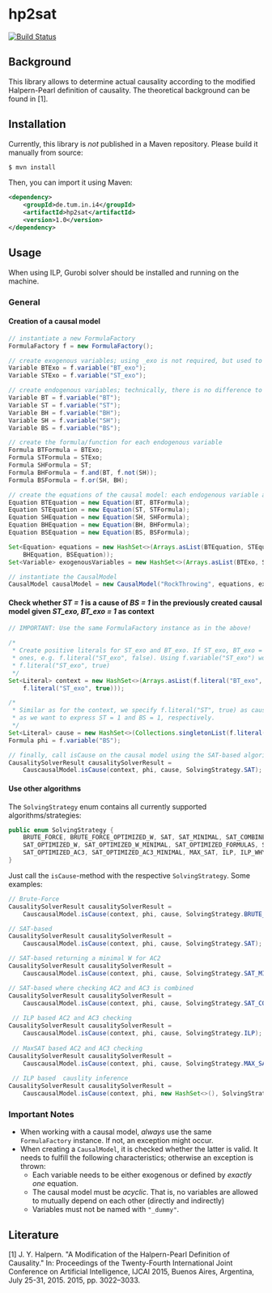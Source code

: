 # hp2sat

[![Build Status](https://travis-ci.com/srehwald/hp2sat.svg?token=YUmexXqP9AGj9wNMuDhx&branch=develop)](https://travis-ci.com/srehwald/hp2sat)

## Background
This library allows to determine actual causality according to the modified Halpern-Pearl definition of causality. The theoretical background can be found in [1].

## Installation

Currently, this library is _not_ published in a Maven repository. Please build it manually from source: 

```bash
$ mvn install
```
Then, you can import it using Maven:
```xml
<dependency>
    <groupId>de.tum.in.i4</groupId>
    <artifactId>hp2sat</artifactId>
    <version>1.0</version>
</dependency>
```

## Usage
When using ILP, Gurobi solver should be installed and running on the machine. 
### General

#### Creation of a causal model
```java
// instantiate a new FormulaFactory
FormulaFactory f = new FormulaFactory();

// create exogenous variables; using _exo is not required, but used to distinguish them
Variable BTExo = f.variable("BT_exo");
Variable STExo = f.variable("ST_exo");

// create endogenous variables; technically, there is no difference to exogenous ones
Variable BT = f.variable("BT");
Variable ST = f.variable("ST");
Variable BH = f.variable("BH");
Variable SH = f.variable("SH");
Variable BS = f.variable("BS");

// create the formula/function for each endogenous variable
Formula BTFormula = BTExo;
Formula STFormula = STExo;
Formula SHFormula = ST;
Formula BHFormula = f.and(BT, f.not(SH));
Formula BSFormula = f.or(SH, BH);

// create the equations of the causal model: each endogenous variable and its formula form an equation
Equation BTEquation = new Equation(BT, BTFormula);
Equation STEquation = new Equation(ST, STFormula);
Equation SHEquation = new Equation(SH, SHFormula);
Equation BHEquation = new Equation(BH, BHFormula);
Equation BSEquation = new Equation(BS, BSFormula);

Set<Equation> equations = new HashSet<>(Arrays.asList(BTEquation, STEquation, SHEquation,
    BHEquation, BSEquation));
Set<Variable> exogenousVariables = new HashSet<>(Arrays.asList(BTExo, STExo));

// instantiate the CausalModel
CausalModel causalModel = new CausalModel("RockThrowing", equations, exogenousVariables, f);
```

#### Check whether *ST = 1* is a cause of *BS = 1* in the previously created causal model given *ST_exo, BT_exo = 1* as context
```java
// IMPORTANT: Use the same FormulaFactory instance as in the above!

/*
 * Create positive literals for ST_exo and BT_exo. If ST_exo, BT_exo = 0, we would create negative 
 * ones, e.g. f.literal("ST_exo", false). Using f.variable("ST_exo") would be a shortcut for 
 * f.literal("ST_exo", true)
 */
Set<Literal> context = new HashSet<>(Arrays.asList(f.literal("BT_exo", true),
    f.literal("ST_exo", true)));

/*
 * Similar as for the context, we specify f.literal("ST", true) as cause and f.variable("BS") as phi, 
 * as we want to express ST = 1 and BS = 1, respectively.
 */
Set<Literal> cause = new HashSet<>(Collections.singletonList(f.literal("ST", true)));
Formula phi = f.variable("BS");

// finally, call isCause on the causal model using the SAT-based algorithm
CausalitySolverResult causalitySolverResult =
    CauscausalModel.isCause(context, phi, cause, SolvingStrategy.SAT);
```

#### Use other algorithms

The ```SolvingStrategy``` enum contains all currently supported algorithms/strategies:
```java
public enum SolvingStrategy {
    BRUTE_FORCE, BRUTE_FORCE_OPTIMIZED_W, SAT, SAT_MINIMAL, SAT_COMBINED, SAT_COMBINED_MINIMAL,
    SAT_OPTIMIZED_W, SAT_OPTIMIZED_W_MINIMAL, SAT_OPTIMIZED_FORMULAS, SAT_OPTIMIZED_FORMULAS_MINIMAL,
    SAT_OPTIMIZED_AC3, SAT_OPTIMIZED_AC3_MINIMAL, MAX_SAT, ILP, ILP_WHY
}
```

Just call the ```isCause```-method with the respective ```SolvingStrategy```. Some examples:
```java
// Brute-Force
CausalitySolverResult causalitySolverResult =
    CauscausalModel.isCause(context, phi, cause, SolvingStrategy.BRUTE_FORCE);

// SAT-based
CausalitySolverResult causalitySolverResult =
    CauscausalModel.isCause(context, phi, cause, SolvingStrategy.SAT);

// SAT-based returning a minimal W for AC2
CausalitySolverResult causalitySolverResult =
    CauscausalModel.isCause(context, phi, cause, SolvingStrategy.SAT_MINIMAL);

// SAT-based where checking AC2 and AC3 is combined
CausalitySolverResult causalitySolverResult =
    CauscausalModel.isCause(context, phi, cause, SolvingStrategy.SAT_COMBINED);
    
 // ILP based AC2 and AC3 checking
CausalitySolverResult causalitySolverResult =
    CauscausalModel.isCause(context, phi, cause, SolvingStrategy.ILP);
    
 // MaxSAT based AC2 and AC3 checking
CausalitySolverResult causalitySolverResult =
    CauscausalModel.isCause(context, phi, cause, SolvingStrategy.MAX_SAT);   
    
 // ILP based  causlity inference
CausalitySolverResult causalitySolverResult =
    CauscausalModel.isCause(context, phi, new HashSet<>(), SolvingStrategy.ILP_WHY); 
```

### Important Notes

- When working with a causal model, *always* use the same `FormulaFactory` instance. If not, an exception might occur.
- When creating a `CausalModel`, it is checked whether the latter is valid. It needs to fulfill the following 
characteristics; otherwise an exception is thrown:
    - Each variable needs to be either exogenous or defined by *exactly one* equation.
    - The causal model must be *acyclic*. That is, no variables are allowed to mutually depend on each other 
    (directly and indirectly)
    - Variables must not be named with `"_dummy"`.
    
## Literature

[1] J. Y. Halpern. "A Modification of the Halpern-Pearl Definition of Causality." In: Proceedings of the Twenty-Fourth International Joint Conference on Artificial Intelligence, IJCAI 2015, Buenos Aires, Argentina, July 25-31, 2015. 2015, pp. 3022–3033.
